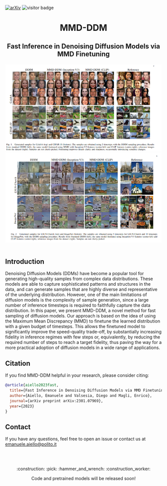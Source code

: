 [![arXiv](https://img.shields.io/badge/arXiv-2301.07969-b31b1b.svg?style=for-the-badge)](https://arxiv.org/abs/2301.07969)
![visitor badge](https://visitor-badge.glitch.me/badge?page_id=diegovalsesia/MMD-DDM)
# <p align='center'> MMD-DDM </p>
## <p align='center'>Fast Inference in Denoising Diffusion Models via MMD Finetuning</p>
</div>
<div align="center">
  <img src="figs/mmd-1.png"/>
  <img src="figs/MMD-DDM2.png"/>
</div><br/>

## Introduction 
Denoising Diffusion Models (DDMs) have become a popular tool for generating high-quality samples from complex data distributions. These models are able to capture sophisticated patterns and structures in the data, and can generate samples that are highly diverse and representative of the underlying distribution. However, one of the main limitations of diffusion models is the complexity of sample generation, since a large number of inference timesteps is required to faithfully capture the data distribution. In this paper, we present MMD-DDM, a novel method for fast sampling of diffusion models. Our approach is based on the idea of using the Maximum Mean Discrepancy (MMD) to finetune the learned distribution with a given budget of timesteps. This allows the finetuned model to significantly improve the speed-quality trade-off, by substantially increasing fidelity in inference regimes with few steps or, equivalently, by reducing the required number of steps to reach a target fidelity, thus paving the way for a more practical adoption of diffusion models in a wide range of applications.

## Citation
If you find MMD-DDM helpful in your research, please consider citing: 
```bibtex
@article{aiello2023fast,
  title={Fast Inference in Denoising Diffusion Models via MMD Finetuning},
  author={Aiello, Emanuele and Valsesia, Diego and Magli, Enrico},
  journal={arXiv preprint arXiv:2301.07969},
  year={2023}
}
```

## Contact 
If you have any questions, feel free to open an issue or contact us at emanuele.aiello@polito.it

<br><br>
<p align="center">:construction: :pick: :hammer_and_wrench: :construction_worker:</p>
<p align="center">Code and pretrained models will be released soon!</p>
